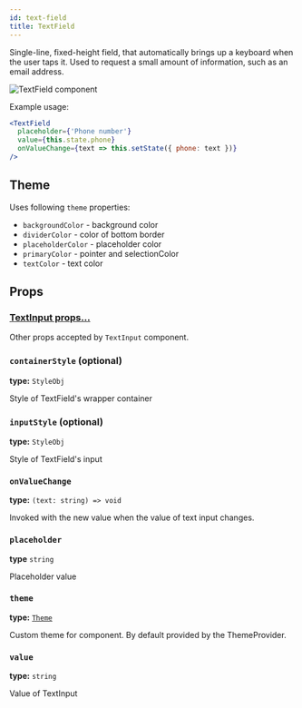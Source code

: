 ```yaml
---
id: text-field
title: TextField
---
```


Single-line, fixed-height field, that automatically brings up a keyboard when the user taps it.
Used to request a small amount of information, such as an email address.

![TextField component](assets/text-field.png)

Example usage:
```jsx
<TextField
  placeholder={'Phone number'}
  value={this.state.phone}
  onValueChange={text => this.setState({ phone: text })}
/>
```

## Theme
Uses following `theme` properties:  
- `backgroundColor` - background color  
- `dividerColor` - color of bottom border  
- `placeholderColor` - placeholder color  
- `primaryColor` - pointer and selectionColor  
- `textColor` - text color

## Props

### [TextInput props...](https://facebook.github.io/react-native/docs/textinput.html#props)

Other props accepted by `TextInput` component.

### `containerStyle` (optional)
**type:** `StyleObj`  

Style of TextField's wrapper container

### `inputStyle` (optional)  
**type:** `StyleObj`  

Style of TextField's input

### `onValueChange`
**type:** `(text: string) => void`  

Invoked with the new value when the value of text input changes.

### `placeholder`  
**type** `string`  

Placeholder value

### `theme`  
**type:** [`Theme`](theme.html)

Custom theme for component. By default provided by the ThemeProvider.

### `value`
**type:** `string`

Value of TextInput
